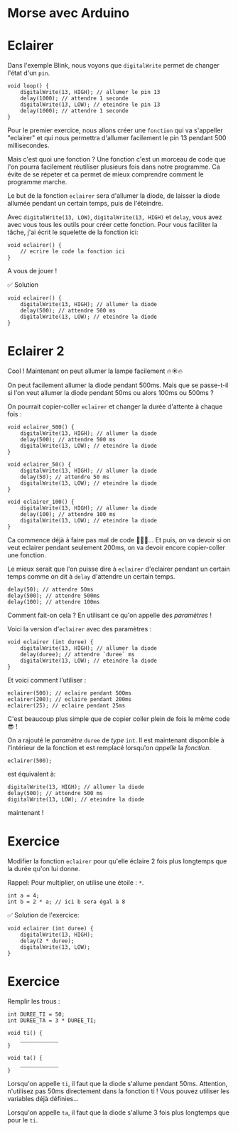 Morse avec Arduino
==================

Eclairer
=======

Dans l'exemple Blink, nous voyons que `digitalWrite` permet
de changer l'état d'un `pin`.

```
void loop() {
    digitalWrite(13, HIGH); // allumer le pin 13
    delay(1000); // attendre 1 seconde
    digitalWrite(13, LOW); // eteindre le pin 13
    delay(1000); // attendre 1 seconde
}
```

Pour le premier exercice, nous allons créer une `fonction`
qui va s'appeller "eclairer" et qui nous permettra d'allumer
facilement le pin 13 pendant 500 millisecondes.

Mais c'est quoi une fonction ? Une fonction c'est un morceau
de code que l'on pourra facilement réutiliser plusieurs fois
dans notre programme. Ca évite de se répeter et ca permet de
mieux comprendre comment le programme marche.

Le but de la fonction `eclairer` sera d'allumer la diode,
de laisser la diode allumée pendant un certain temps, puis
de l'éteindre.

Avec `digitalWrite(13, LOW)`, `digitalWrite(13, HIGH)` et
`delay`, vous avez avec vous tous les outils pour créer cette fonction. Pour vous faciliter la tâche, j'ai écrit le
squelette de la fonction ici:

```
void eclairer() {
    // ecrire le code la fonction ici
}
```

A vous de jouer !

✅ Solution

```
void eclairer() {
    digitalWrite(13, HIGH); // allumer la diode
    delay(500); // attendre 500 ms
    digitalWrite(13, LOW); // eteindre la diode
}
```

Eclairer 2
===========

Cool ! Maintenant on peut allumer la lampe facilement 🔥☀🔥️

On peut facilement allumer la diode
pendant 500ms. Mais que se passe-t-il si l'on veut
allumer la diode pendant 50ms ou alors 100ms ou 500ms ?

On pourrait copier-coller `eclairer` et changer la durée
d'attente à chaque fois :

```
void eclairer_500() {
    digitalWrite(13, HIGH); // allumer la diode
    delay(500); // attendre 500 ms
    digitalWrite(13, LOW); // eteindre la diode
}

void eclairer_50() {
    digitalWrite(13, HIGH); // allumer la diode
    delay(50); // attendre 50 ms
    digitalWrite(13, LOW); // eteindre la diode
}

void eclairer_100() {
    digitalWrite(13, HIGH); // allumer la diode
    delay(100); // attendre 100 ms
    digitalWrite(13, LOW); // eteindre la diode
}
```

Ca commence déjà à faire pas mal de code 📝📝📝... Et puis, on
va devoir si on veut eclairer pendant seulement 200ms, on
va devoir encore copier-coller une fonction.

Le mieux serait que l'on puisse dire à `eclairer` d'eclairer
pendant un certain temps comme on dit à `delay` d'attendre un
certain temps.

```
delay(50); // attendre 50ms
delay(500); // attendre 500ms
delay(100); // attendre 100ms
```

Comment fait-on cela ? En utilisant ce qu'on appelle des *paramètres* !

Voici la version d'`eclairer` avec des paramètres :

```
void eclairer (int duree) {
    digitalWrite(13, HIGH); // allumer la diode
    delay(duree); // attendre `duree` ms
    digitalWrite(13, LOW); // eteindre la diode
}
```

Et voici comment l'utiliser :

```
eclairer(500); // eclaire pendant 500ms
eclairer(200); // eclaire pendant 200ms
eclairer(25); // eclaire pendant 25ms
```

C'est beaucoup plus simple que de copier coller plein de fois
le même code 😎 !

On a rajouté le *paramètre* `duree` de *type* `int`. Il est
maintenant disponible à l'intérieur de la fonction et est
remplacé lorsqu'on *appelle* la *fonction*.

```
eclairer(500);
```

est équivalent à:

```
digitalWrite(13, HIGH); // allumer la diode
delay(500); // attendre 500 ms
digitalWrite(13, LOW); // eteindre la diode
```

maintenant !

Exercice
========

Modifier la fonction `eclairer` pour qu'elle éclaire 2
fois plus longtemps que la durée qu'on lui donne.

Rappel: Pour multiplier, on utilise une étoile : `*`.

```
int a = 4;
int b = 2 * a; // ici b sera égal à 8
```

✅ Solution de l'exercice:

```
void eclairer (int duree) {
    digitalWrite(13, HIGH);
    delay(2 * duree);
    digitalWrite(13, LOW);
}
```

Exercice
========

Remplir les trous :

```
int DUREE_TI = 50;
int DUREE_TA = 3 * DUREE_TI;

void ti() {
    ____________
}

void ta() {
    ____________
}

```

Lorsqu'on appelle `ti`, il faut que la diode
s'allume pendant 50ms. Attention, n'utilisez pas 50ms
directement dans la fonction ti ! Vous pouvez utiliser
les variables déjà définies...

Lorsqu'on appelle `ta`, il faut que la diode
s'allume 3 fois plus longtemps que pour le `ti`.